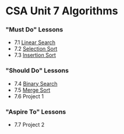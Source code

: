 # CSA Unit 7 Algorithms

### "Must Do" Lessons
- 7.1 [Linear Search](linear-search.md)
- 7.2 [Selection Sort](selection-sort.md)
- 7.3 [Insertion Sort](insertion-sort)

### "Should Do" Lessons
- 7.4 [Binary Search](binary-search.md)
- 7.5 [Merge Sort](merge-sort.md)
- 7.6 Project 1

### "Aspire To" Lessons
- 7.7 Project 2


